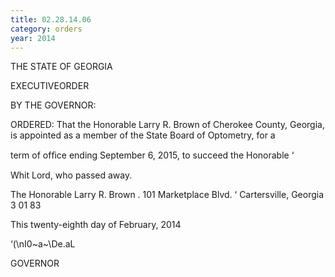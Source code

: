```yaml
---
title: 02.28.14.06
category: orders
year: 2014
---
```

 

THE STATE OF GEORGIA

EXECUTIVEORDER

BY THE GOVERNOR:

ORDERED: That the Honorable Larry R. Brown of Cherokee County, Georgia,
is appointed as a member of the State Board of Optometry, for a

term of ofﬁce ending September 6, 2015, to succeed the Honorable ‘

Whit Lord, who passed away.

The Honorable Larry R. Brown .
101 Marketplace Blvd. ‘
Cartersville, Georgia 3 01 83

This twenty-eighth day of February, 2014

‘(\nI0~a~\De.aL

GOVERNOR

